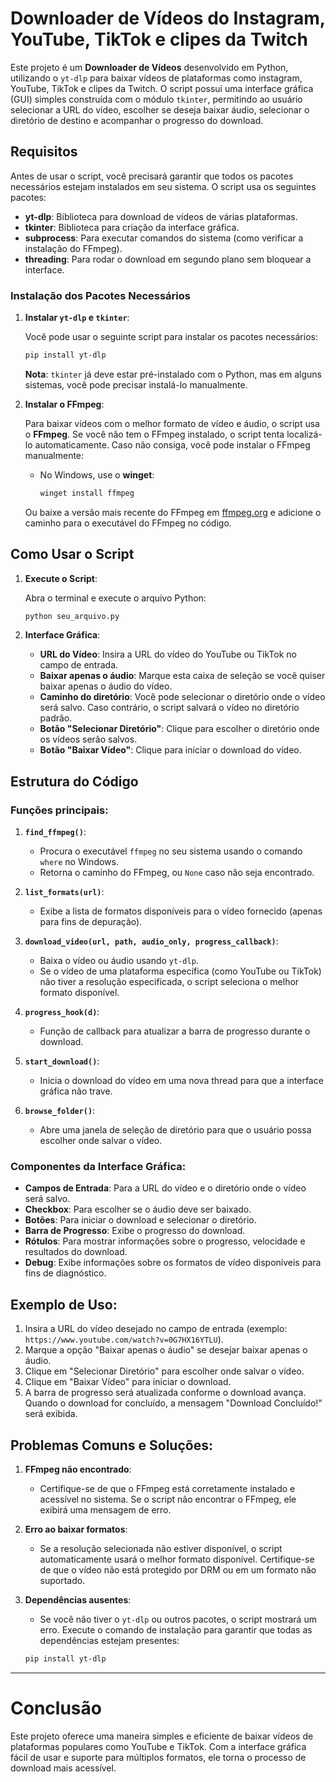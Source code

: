 
# **Downloader de Vídeos do Instagram, YouTube, TikTok e clipes da Twitch**

Este projeto é um **Downloader de Vídeos** desenvolvido em Python, utilizando o `yt-dlp` para baixar vídeos de plataformas como instagram, YouTube, TikTok e clipes da Twitch. O script possui uma interface gráfica (GUI) simples construída com o módulo `tkinter`, permitindo ao usuário selecionar a URL do vídeo, escolher se deseja baixar áudio, selecionar o diretório de destino e acompanhar o progresso do download.

## **Requisitos**

Antes de usar o script, você precisará garantir que todos os pacotes necessários estejam instalados em seu sistema. O script usa os seguintes pacotes:

- **yt-dlp**: Biblioteca para download de vídeos de várias plataformas.
- **tkinter**: Biblioteca para criação da interface gráfica.
- **subprocess**: Para executar comandos do sistema (como verificar a instalação do FFmpeg).
- **threading**: Para rodar o download em segundo plano sem bloquear a interface.

### **Instalação dos Pacotes Necessários**

1. **Instalar `yt-dlp` e `tkinter`**:

   Você pode usar o seguinte script para instalar os pacotes necessários:

   ```bash
   pip install yt-dlp
   ```

   **Nota**: `tkinter` já deve estar pré-instalado com o Python, mas em alguns sistemas, você pode precisar instalá-lo manualmente.

2. **Instalar o FFmpeg**:

   Para baixar vídeos com o melhor formato de vídeo e áudio, o script usa o **FFmpeg**. Se você não tem o FFmpeg instalado, o script tenta localizá-lo automaticamente. Caso não consiga, você pode instalar o FFmpeg manualmente:

   - No Windows, use o **winget**:
   
     ```bash
     winget install ffmpeg
     ```

   Ou baixe a versão mais recente do FFmpeg em [ffmpeg.org](https://ffmpeg.org/download.html) e adicione o caminho para o executável do FFmpeg no código.

## **Como Usar o Script**

1. **Execute o Script**:
   
   Abra o terminal e execute o arquivo Python:

   ```bash
   python seu_arquivo.py
   ```

2. **Interface Gráfica**:
   
   - **URL do Vídeo**: Insira a URL do vídeo do YouTube ou TikTok no campo de entrada.
   - **Baixar apenas o áudio**: Marque esta caixa de seleção se você quiser baixar apenas o áudio do vídeo.
   - **Caminho do diretório**: Você pode selecionar o diretório onde o vídeo será salvo. Caso contrário, o script salvará o vídeo no diretório padrão.
   - **Botão "Selecionar Diretório"**: Clique para escolher o diretório onde os vídeos serão salvos.
   - **Botão "Baixar Vídeo"**: Clique para iniciar o download do vídeo.

## **Estrutura do Código**

### **Funções principais**:

1. **`find_ffmpeg()`**: 
   - Procura o executável `ffmpeg` no seu sistema usando o comando `where` no Windows.
   - Retorna o caminho do FFmpeg, ou `None` caso não seja encontrado.

2. **`list_formats(url)`**:
   - Exibe a lista de formatos disponíveis para o vídeo fornecido (apenas para fins de depuração).

3. **`download_video(url, path, audio_only, progress_callback)`**:
   - Baixa o vídeo ou áudio usando `yt-dlp`.
   - Se o vídeo de uma plataforma específica (como YouTube ou TikTok) não tiver a resolução especificada, o script seleciona o melhor formato disponível.

4. **`progress_hook(d)`**:
   - Função de callback para atualizar a barra de progresso durante o download.

5. **`start_download()`**:
   - Inicia o download do vídeo em uma nova thread para que a interface gráfica não trave.

6. **`browse_folder()`**:
   - Abre uma janela de seleção de diretório para que o usuário possa escolher onde salvar o vídeo.

### **Componentes da Interface Gráfica**:

- **Campos de Entrada**: Para a URL do vídeo e o diretório onde o vídeo será salvo.
- **Checkbox**: Para escolher se o áudio deve ser baixado.
- **Botões**: Para iniciar o download e selecionar o diretório.
- **Barra de Progresso**: Exibe o progresso do download.
- **Rótulos**: Para mostrar informações sobre o progresso, velocidade e resultados do download.
- **Debug**: Exibe informações sobre os formatos de vídeo disponíveis para fins de diagnóstico.

## **Exemplo de Uso**:

1. Insira a URL do vídeo desejado no campo de entrada (exemplo: `https://www.youtube.com/watch?v=0G7HX16YTLU`).
2. Marque a opção "Baixar apenas o áudio" se desejar baixar apenas o áudio.
3. Clique em "Selecionar Diretório" para escolher onde salvar o vídeo.
4. Clique em "Baixar Vídeo" para iniciar o download.
5. A barra de progresso será atualizada conforme o download avança. Quando o download for concluído, a mensagem "Download Concluído!" será exibida.

## **Problemas Comuns e Soluções**:

1. **FFmpeg não encontrado**:
   - Certifique-se de que o FFmpeg está corretamente instalado e acessível no sistema. Se o script não encontrar o FFmpeg, ele exibirá uma mensagem de erro.

2. **Erro ao baixar formatos**:
   - Se a resolução selecionada não estiver disponível, o script automaticamente usará o melhor formato disponível. Certifique-se de que o vídeo não está protegido por DRM ou em um formato não suportado.

3. **Dependências ausentes**:
   - Se você não tiver o `yt-dlp` ou outros pacotes, o script mostrará um erro. Execute o comando de instalação para garantir que todas as dependências estejam presentes:
   
   ```bash
   pip install yt-dlp
   ```

---

# **Conclusão**

Este projeto oferece uma maneira simples e eficiente de baixar vídeos de plataformas populares como YouTube e TikTok. Com a interface gráfica fácil de usar e suporte para múltiplos formatos, ele torna o processo de download mais acessível.
